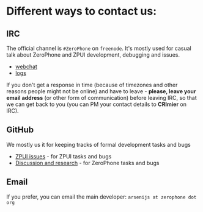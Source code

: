# Different ways to contact us:

## IRC
The official channel is `#ZeroPhone` on `freenode`. It's mostly used for casual talk about ZeroPhone and ZPUI development, debugging and issues.
- [webchat](kiwiirc.com/client/irc.freenode.net/#ZeroPhone) 
- [logs](mozzwald.com/irclog/zerophone/)

If you don't get a response in time (because of timezones and other reasons people might not be online) and have to leave - **please, leave your email address** (or other form of communication) before leaving IRC,
so that we can get back to you (you can PM your contact details to **CRImier** on IRC).

## GitHub
We mostly us it for keeping tracks of formal development tasks and bugs
- [ZPUI issues](github.com/ZeroPhone/ZPUI/issues) - for ZPUI tasks and bugs
- [Discussion and research](github.com/ZeroPhone/Discussion-and-Research/issues) - for ZeroPhone tasks and bugs

## Email
If you prefer, you can email the main developer: `arsenijs at zerophone dot org`
